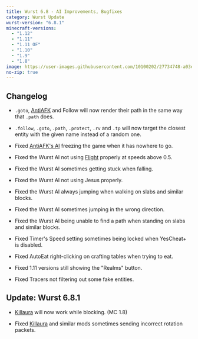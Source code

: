 ```yaml
---
title: Wurst 6.8 - AI Improvements, Bugfixes
category: Wurst Update
wurst-version: "6.8.1"
minecraft-versions:
  - "1.12"
  - "1.11"
  - "1.11 OF"
  - "1.10"
  - "1.9"
  - "1.8"
image: https://user-images.githubusercontent.com/10100202/27734748-a03e456c-5d9c-11e7-9e72-218bceffc687.jpg
no-zip: true
---
```

## Changelog

- `.goto`, [AntiAFK](https://wiki.wurstclient.net/antiafk) and Follow will now render their path in the same way that `.path` does.

- `.follow`, `.goto`, `.path`, `.protect`, `.rv` and `.tp` will now target the closest entity with the given name instead of a random one.

- Fixed [AntiAFK's AI](https://wiki.wurstclient.net/antiafk#use_ai) freezing the game when it has nowhere to go.

- Fixed the Wurst AI not using [Flight](https://wiki.wurstclient.net/flight) properly at speeds above 0.5.

- Fixed the Wurst AI sometimes getting stuck when falling.

- Fixed the Wurst AI not using Jesus properly.

- Fixed the Wurst AI always jumping when walking on slabs and similar blocks.

- Fixed the Wurst AI sometimes jumping in the wrong direction.

- Fixed the Wurst AI being unable to find a path when standing on slabs and similar blocks.

- Fixed Timer's Speed setting sometimes being locked when YesCheat+ is disabled.

- Fixed AutoEat right-clicking on crafting tables when trying to eat.

- Fixed 1.11 versions still showing the "Realms" button.

- Fixed Tracers not filtering out some fake entities.

## Update: Wurst 6.8.1

- [Killaura](https://wiki.wurstclient.net/killaura) will now work while blocking. (MC 1.8)

- Fixed [Killaura](https://wiki.wurstclient.net/killaura) and similar mods sometimes sending incorrect rotation packets.

